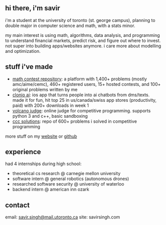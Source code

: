 ## hi there, i'm savir
i'm a student at the university of toronto (st. george campus), planning to double major in computer science and math, with a stats minor.

my main interest is using math, algorithms, data analysis, and programming to understand financial markets, predict risk, and figure out where to invest. not super into building apps/websites anymore. i care more about modelling and optimization.

## stuff i've made
- [math contest repository]((https://mathcontestrepository.pythonanywhere.com)): a platform with 1,400+ problems (mostly amc/aime/cemc), 460+ registered users, 15+ hosted contests, and 100+ original problems written by me
- [clonio ai](https://clonioai.guessoword.com): ios app that turns people into ai chatbots from dms/texts. made it for fun, hit top 25 in us/canada/swiss app stores (productivity, paid) with 200+ downloads in week 1
- [volcano judge](https://volcanojudge.pythonanywhere.com): online judge for competitive programming. supports python 3 and c++, basic sandboxing
- [ccc solutions](https://github.com/savirsingh/ccc-solutions): repo of 600+ problems i solved in competitive programming

more stuff on my [website](https://savirsingh.com) or [github](https://github.com/savirsingh)

## experience
had 4 internships during high school:
- theoretical cs research @ carnegie mellon university
- software intern @ general robotics (autonomous drones)
- researched software security @ university of waterloo
- backend intern @ american inn ozark

## contact
email: savir.singh@mail.utoronto.ca
site: savirsingh.com
